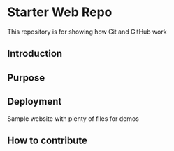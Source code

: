 # Starter Web Repo

This repository is for showing how Git and GitHub work
## Introduction

## Purpose

## Deployment

Sample website with plenty of files for demos
## How to contribute